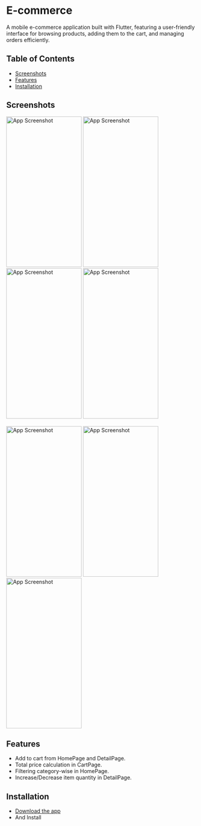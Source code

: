 # E-commerce

A mobile e-commerce application built with Flutter, featuring a user-friendly interface for browsing products, adding them to the cart, and managing orders efficiently.

## Table of Contents
- [Screenshots](#screenshots)
- [Features](#features)
- [Installation](#installation)

## Screenshots
<img src="https://github.com/KevinPanchal0/Flutter/assets/151813310/b50c0894-3bd8-44e0-b2fa-71b8b22ef3ef" alt="App Screenshot" width="200" height="400"/>
<img src="https://github.com/KevinPanchal0/Flutter/assets/151813310/4a3d7d21-9d4b-409e-b4ed-262201ce8607" alt="App Screenshot" width="200" height="400"/>
<img src="https://github.com/KevinPanchal0/Flutter/assets/151813310/4ac02f22-867c-4524-9cdb-979782e8891c" alt="App Screenshot" width="200" height="400"/>
<img src="https://github.com/KevinPanchal0/Flutter/assets/151813310/8674468b-999f-4671-b0e9-cef1373609ff" alt="App Screenshot" width="200" height="400"/> <br><br>
<img src="https://github.com/KevinPanchal0/Flutter/assets/151813310/56a5f204-01db-4f49-8e3f-4390c66b3cd3" alt="App Screenshot" width="200" height="400"/>
<img src="https://github.com/KevinPanchal0/Flutter/assets/151813310/a03d71b6-5c90-465f-b9ca-04933a3f6743" alt="App Screenshot" width="200" height="400"/>
<img src="https://github.com/KevinPanchal0/Flutter/assets/151813310/2267790b-77ca-48c0-8876-981568437ec7" alt="App Screenshot" width="200" height="400"/>

## Features
- Add to cart from HomePage and DetailPage.
- Total price calculation in CartPage.
- Filtering category-wise in HomePage.
- Increase/Decrease item quantity in DetailPage.

## Installation
- [Download the app](https://drive.google.com/file/d/1rHTC4rUp6dqegKwEDZsse2pdSw3hTb8q/view?usp=sharing)
- And Install
